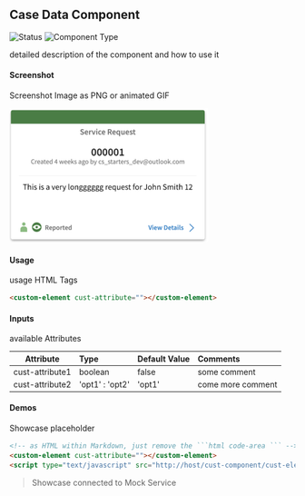 ## Case Data Component

![Status][draft] ![Component Type][top] <!--Component Meta {"created_by":"JS", "reviewed_by":"JG", "last_modified_by":"JS", "comment":"init"} Component Meta -->

detailed description of the component and how to use it

#### Screenshot
Screenshot Image as PNG or animated GIF

![alt-text](Case-Data.png "Image")

#### Usage
usage HTML Tags

```html
<custom-element cust-attribute=""></custom-element>
```

#### Inputs
available Attributes

| Attribute       | Type            | Default Value | Comments            |
| --------------- |:--------------- |:------------- |:------------------- |
| cust-attribute1 | boolean         | false         | some comment        |
| cust-attribute2 | 'opt1' : 'opt2' | 'opt1'        | come more comment   |


#### Demos
Showcase placeholder

```html
<!-- as HTML within Markdown, just remove the ```html code-area ``` -->
<custom-element cust-attribute=""></custom-element>
<script type="text/javascript" src="http://host/cust-component/cust-element.js"></script>
```

> Showcase connected to Mock Service

[auto]: https://img.shields.io/badge/Status-auto%20generated-lightgrey.svg?style=flat "auto generated"
[manually]: https://img.shields.io/badge/Status-manually%20created-yellow.svg?style=flat "manually created"
[draft]: https://img.shields.io/badge/Status-draft-red.svg?style=flat "draft"
[review]: https://img.shields.io/badge/Status-need%20review-yellowgreen.svg?style=flat "need review"
[review done]: https://img.shields.io/badge/Status-review%20done-green.svg?style=flat "review done"
[finalized]: https://img.shields.io/badge/Status-finalized-brightgreen.svg?style=flat "finalized"

[top]: https://img.shields.io/badge/Component%20Type-Top-blue.svg?style=flat "top Component"
[major]: https://img.shields.io/badge/Component%20Type-major%20Component-blue.svg?style=flat "major Component"
[minor]: https://img.shields.io/badge/Component%20Type-minor%20Component-blue.svg?style=flat "minor Component"
